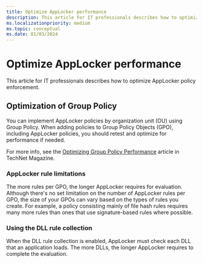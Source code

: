 ```yaml
---
title: Optimize AppLocker performance
description: This article for IT professionals describes how to optimize AppLocker policy enforcement.
ms.localizationpriority: medium
ms.topic: conceptual
ms.date: 01/03/2024
---
```


# Optimize AppLocker performance

This article for IT professionals describes how to optimize AppLocker policy enforcement.

## Optimization of Group Policy

You can implement AppLocker policies by organization unit (OU) using Group Policy. When adding policies to Group Policy Objects (GPO), including AppLocker policies, you should retest and optimize for performance if needed.

For more info, see the [Optimizing Group Policy Performance](/previous-versions/technet-magazine/cc137720(v=msdn.10)) article in TechNet Magazine.

### AppLocker rule limitations

The more rules per GPO, the longer AppLocker requires for evaluation. Although there's no set limitation on the number of AppLocker rules per GPO, the size of your GPOs can vary based on the types of rules you create. For example, a policy consisting mainly of file hash rules requires many more rules than ones that use signature-based rules where possible.

### Using the DLL rule collection

When the DLL rule collection is enabled, AppLocker must check each DLL that an application loads. The more DLLs, the longer AppLocker requires to complete the evaluation.
